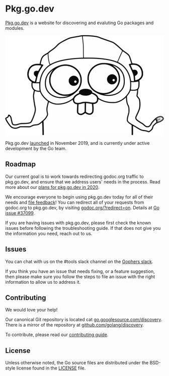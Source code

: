 # Pkg.go.dev

[Pkg.go.dev](https://pkg.go.dev) is a website for discovering and evaluting Go packages and modules.

![Gopher in pilot cap.](content/static/img/pilot-bust.svg)

Pkg.go.dev [launched](https://groups.google.com/g/golang-announce/c/OW8bHSryLIc)
in November 2019, and is currently under active development by the Go team.

## Roadmap

Our current goal is to work towards redirecting godoc.org traffic to
pkg.go.dev, and ensure that we address users' needs in the process. Read more
about our [plans for pkg.go.dev in 2020](https://blog.golang.org/pkg.go.dev-2020).

We encourage everyone to begin using pkg.go.dev today for all of their needs
and [file feedback](https://golang.org/s/discovery-feedback)! You can redirect
all of your requests from godoc.org to pkg.go.dev, by visiting
[godoc.org/?redirect=on](https://godoc.org/?redirect=on).
Details at [Go issue #37099](http://golang.org/issue/37099).

If you are having issues with pkg.go.dev, please first check the known issues
before following the troubleshooting guide. If that does not give you the
information you need, reach out to us.

## Issues

You can chat with us on the #tools slack channel on
the [Gophers slack](https://invite.slack.golangbridge.org).

If you think you have an issue that needs fixing, or a feature suggestion, then
please make sure you follow the steps to file an issue with the right
information to allow us to address it.

## Contributing

We would love your help!

Our canonical Git repository is located
cat [go.googlesource.com/discovery](https://go.googlesource.com/discovery).
There is a mirror of the repository at
[github.com/golang/discovery](https://github.com/golang/discovery).

To contribute, please read our [contributing guide](CONTRIBUTING.md).

## License

Unless otherwise noted, the Go source files are distributed under the BSD-style
license found in the [LICENSE](LICENSE) file.
